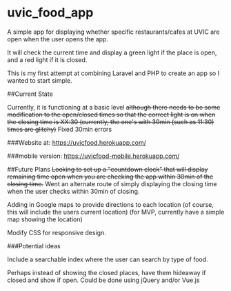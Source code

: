 # uvic_food_app
A simple app for displaying whether specific restaurants/cafes at UVIC are open when the user opens the app.

It will check the current time and display a green light if the place is open, and a red light if it is closed.

This is my first attempt at combining Laravel and PHP to create an app so I wanted to start simple.

##Current State

Currently, it is functioning at a basic level ~~although there needs to be some modification to the open/closed times so that the correct light is on when the closing time is XX:30 (currently, the one's with 30min (such as 11:30) times are glitchy)~~ Fixed 30min errors

###Website at:
https://uvicfood.herokuapp.com/

###mobile version:
https://uvicfood-mobile.herokuapp.com/

##Future Plans
~~Looking to set up a "countdown clock" that will display remaining time open when you are checking the app within 30min of the closing time.~~ Went an alternate route of simply displaying the closing time when the user checks within 30min of closing. 

Adding in Google maps to provide directions to each location (of course, this will include the users current location) (for MVP, currently have a simple map showing the location)

Modify CSS for responsive design.

###Potential ideas

Include a searchable index where the user can search by type of food.

Perhaps instead of showing the closed places, have them hideaway if closed and show if open. Could be done using jQuery and/or Vue.js
